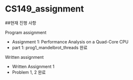 # CS149_assignment

##현재 진행 사항

Program assignment 
- Assignment 1: Performance Analysis on a Quad-Core CPU
 - part 1: prog1_mandelbrot_threads 완료
 

Written assignment
- Written Assignment 1
 - Problem 1, 2 완료

